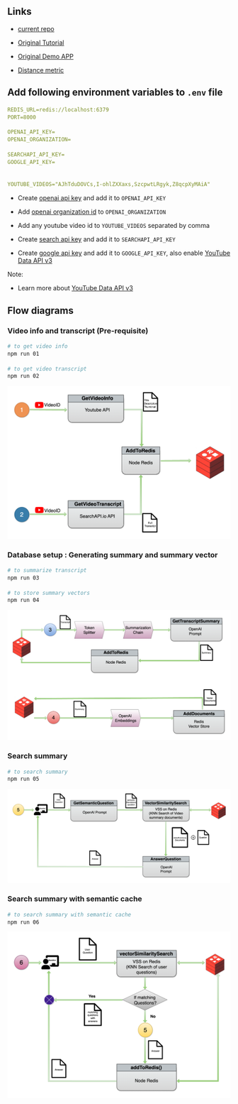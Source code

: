 ## Links

- [current repo](https://github.com/PrasanKumar93/redis-short-demos/tree/main/youtube-video-qa-demo)

- [Original Tutorial](https://redis.io/learn/howtos/solutions/vector/ai-qa-videos-langchain-redis-openai-google)
- [Original Demo APP](https://github.com/redis-developer/video-qa-semantic-vector-caching)

- [Distance metric](https://redis.io/learn/howtos/solutions/vector/getting-started-vector#how-to-calculate-vector-similarity)

## Add following environment variables to `.env` file

```yml
REDIS_URL=redis://localhost:6379
PORT=8000

OPENAI_API_KEY=
OPENAI_ORGANIZATION=

SEARCHAPI_API_KEY=
GOOGLE_API_KEY=


YOUTUBE_VIDEOS="AJhTduDOVCs,I-ohlZXXaxs,SzcpwtLRgyk,Z8qcpXyMAiA"
```

- Create [openai api key](https://platform.openai.com/api-keys) and add it to `OPENAI_API_KEY`
- Add [openai organization id](https://platform.openai.com/settings/organization/general) to `OPENAI_ORGANIZATION`

- Add any youtube video id to `YOUTUBE_VIDEOS` separated by comma

- Create [search api key](https://www.searchapi.io/) and add it to `SEARCHAPI_API_KEY`
- Create [google api key](https://console.cloud.google.com/) and add it to `GOOGLE_API_KEY`, also enable [YouTube Data API v3](https://console.cloud.google.com/apis/library/youtube.googleapis.com)

Note:

- Learn more about [YouTube Data API v3](https://developers.google.com/youtube/v3/getting-started)

## Flow diagrams

### Video info and transcript (Pre-requisite)

```sh
# to get video info
npm run 01

# to get video transcript
npm run 02
```

![Video Info & transcript](./docs/images/1-2-video-info-transcript.png)

### Database setup : Generating summary and summary vector

```sh
# to summarize transcript
npm run 03

# to store summary vectors
npm run 04
```

![Summary and Summary Vector](./docs/images/3-4-summary-vector.png)

### Search summary

```sh
# to search summary
npm run 05
```

![Search Summary](./docs/images/5-search.png)

### Search summary with semantic cache

```sh
# to search summary with semantic cache
npm run 06
```

![Search Summary with semantic cache](./docs/images/6-semantic-cache-search.png)

